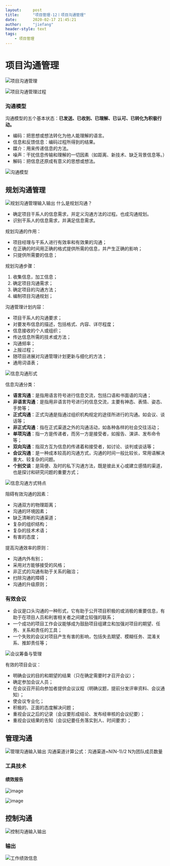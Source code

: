 ```yaml
---
layout:     post
title:      "项目管理-12丨项目沟通管理"
date:       2020-02-17 21:45:21
author:     "jiefang"
header-style: text
tags:
    - 项目管理
---
```

# 项目沟通管理
![项目沟通管理](https://s2.ax1x.com/2020/02/17/3ipX8I.md.png)

![项目沟通管理过程](https://s2.ax1x.com/2020/03/01/32CTXD.png)

### 沟通模型
沟通模型的五个基本状态：**已发送、已收到、已理解、已认可、已转化为积极行动。**
- 编码：把思想或想法转化为他人能理解的语言。
- 信息和反馈信息：编码过程所得到的结果。
- 媒介：用来传递信息的方法。
- 噪声：干扰信息传输和理解的一切因素（如距离、新技术、缺乏背景信息等。）
- 解码：把信息还原成有意义的思想或想法。

![沟通模型](https://s2.ax1x.com/2020/02/17/3ipw3q.png)
## 规划沟通管理
![规划沟通管理输入输出](https://s2.ax1x.com/2020/02/17/3i9AGn.md.png)
什么是规划沟通？
- 确定项目干系人的信息需求，并定义沟通方法的过程。也成沟通规划。
- 识别干系人的信息需求，并满足信息需求。

规划沟通的作用：
- 项目经理与干系人进行有效率和有效果的沟通；
- 在正确的时间用正确的格式提供所需的信息，并产生正确的影响；
- 只提供所需要的信息；

规划沟通步骤：
1. 收集信息，加工信息；
2. 确定项目沟通需求；
3. 确定项目的沟通方法；
4. 编制项目沟通规划；

沟通管理计划内容：
- 项目干系人的沟通要求；
- 对要发布信息的描述，包括格式、内容、详尽程度；
- 信息接收的个人或组织；
- 传达信息所需的技术或方法；
- 沟通频率；
- 上报过程；
- 随项目进展对沟通管理计划更新与细化的方法；
- 通用词语表；

![信息沟通形式](https://s2.ax1x.com/2020/02/17/3iiYMq.png)

信息沟通分类：
- **语言沟通**：是指用语言符号进行信息交流，包括口语和书面语的沟通；
- **非语言沟通**：是指用非语言符号进行的信息交流，主要有神态、表情、姿态、手势等；
- **正式沟通**：正式沟通是指通过组织机构规定的途径所进行的沟通。如会议、谈话等；
- **非正式沟通**：指在正式渠道之外的沟通活动，如各种各样的社会交往活动；
- **单项沟通**：指一方是传递者，而另一方是接受者，如报告、演讲、发布命令等；
- **双向沟通**：指双方互为信息的传递着和接受者，如讨论、谈判或谈话等；
- **会议沟通**：是一种成本较高的沟通方式，沟通的时间一般比较长，常用语解决重大、较复杂的问题。
- **个别交谈**：是简便、及时的私下沟通方法，既是彼此关心或建立感情的渠道，也是探讨和研究问题的重要方式；

![信息沟通方式特点](https://s2.ax1x.com/2020/02/17/3iVu4O.png)

阻碍有效沟通的因素：
- 沟通双方的物理距离；
- 沟通的环境因素；
- 缺乏清晰的沟通渠道；
- 复杂的组织结构；
- 复杂的技术术语；
- 有害的态度；

提高沟通效率的原则：
- 沟通内外有别；
- 采用对方能够接受的风格；
- 非正式的沟通有助于关系的融洽；
- 扫除沟通的障碍；
- 沟通的升级原则；

### 有效会议
- 会议是口头沟通的一种形式，它有助于公开项目积极的或消极的重要信息，有助于在项目人员和利害相关者之间建立较强的联系；
- 一个成功的项目工作会议能够成为鼓励项目组建立和加强对项目的期望、任务、关系和责任的工具；
- 一个失败的会议对项目产生有害的影响，包括失去期望、模糊任务、混淆关系、推卸责任等；

![会议筹备与管理](https://s2.ax1x.com/2020/02/17/3ieJtf.png)

有效的项目会议：
- 明确会议的目的和期望的结果（只在确定需要时才召开会议）；
- 确定参加会议人员；
- 在会议召开前向参加者提供会议议程（明确议题，提前分发评审资料、会议通知）；
- 使会议专业化；
- 积极的、正面的态度解决问题；
- 重视会议之后的记录（会议要形成结论、发布经审核的会议纪要）；
- 重视会议结果的告知（会议纪要任务落实到人、时间要求）；

## 管理沟通
![管理沟通输入输出](https://s2.ax1x.com/2020/02/17/3i9KZF.md.png)
沟通渠道计算公式：沟通渠道=N(N-1)/2 N为团队成员数量

### 工具技术
#### 绩效报告
![image](https://s2.ax1x.com/2020/02/17/3iFYfH.md.png)

![image](https://s2.ax1x.com/2020/02/17/3iFB0f.md.png)

## 控制沟通
![控制沟通输入输出](https://s2.ax1x.com/2020/02/17/3i9Gxx.md.png)

### 输出
![工作绩效信息](https://s2.ax1x.com/2020/02/17/3ikcVK.png)